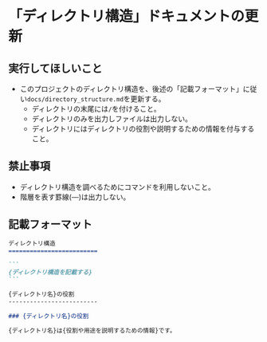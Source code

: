 「ディレクトリ構造」ドキュメントの更新
=========================

実行してほしいこと
-------------------------

- このプロジェクトのディレクトリ構造を、後述の「記載フォーマット」に従い`docs/directory_structure.md`を更新する。
    - ディレクトリの末尾には`/`を付けること。
    - ディレクトリのみを出力しファイルは出力しない。
    - ディレクトリにはディレクトリの役割や説明するための情報を付与すること。

禁止事項
-------------------------

- ディレクトリ構造を調べるためにコマンドを利用しないこと。
- 階層を表す罫線(`──`)は出力しない。

記載フォーマット
-------------------------

~~~md
ディレクトリ構造
=========================

```
{ディレクトリ構造を記載する}
```

{ディレクトリ名}の役割
-------------------------

### {ディレクトリ名}の役割

{ディレクトリ名}は{役割や用途を説明するための情報}です。

~~~
